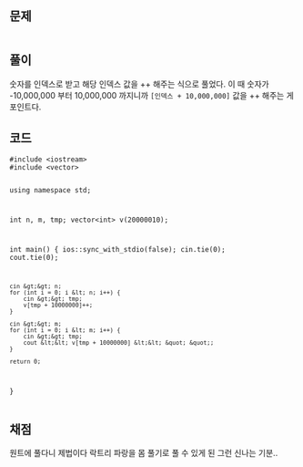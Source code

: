 <h2 id="문제">문제</h2>
<p><img alt="" src="https://velog.velcdn.com/images/coolgamja_/post/8724776c-76e7-4cd5-972d-89e3c1b9d1b0/image.png" /></p>
<h2 id="풀이">풀이</h2>
<p>숫자를 인덱스로 받고 해당 인덱스 값을 ++ 해주는 식으로 풀었다.
이 때 숫자가 -10,000,000 부터 10,000,000 까지니까
<code>[인덱스 + 10,000,000]</code> 값을 ++ 해주는 게 포인트다.</p>
<h2 id="코드">코드</h2>
<pre><code class="language-cpp">#include &lt;iostream&gt;
#include &lt;vector&gt;

using namespace std;

int n, m, tmp;
vector&lt;int&gt; v(20000010);

int main() {
    ios::sync_with_stdio(false);
    cin.tie(0);
    cout.tie(0);

    cin &gt;&gt; n;
    for (int i = 0; i &lt; n; i++) {
        cin &gt;&gt; tmp;
        v[tmp + 10000000]++;
    }

    cin &gt;&gt; m;
    for (int i = 0; i &lt; m; i++) {
        cin &gt;&gt; tmp;
        cout &lt;&lt; v[tmp + 10000000] &lt;&lt; &quot; &quot;;
    }

    return 0;
}</code></pre>
<h2 id="채점">채점</h2>
<p>원트에 풀다니 제법이다
락트리 파랑을 몸 풀기로 풀 수 있게 된 그런 신나는 기분..</p>
<p><img alt="" src="https://velog.velcdn.com/images/coolgamja_/post/a31d7edc-ff0a-4e19-ab00-0249c183b070/image.png" /></p>